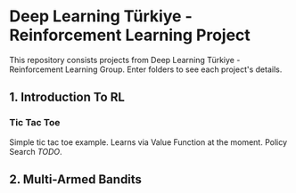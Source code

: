# Deep Learning Türkiye - Reinforcement Learning Project

This repository consists projects from Deep Learning Türkiye - Reinforcement Learning Group. Enter folders to see each project's details.

## 1. Introduction To RL

### Tic Tac Toe
Simple tic tac toe example. Learns via Value Function at the moment. Policy Search *TODO*. 

## 2. Multi-Armed Bandits

